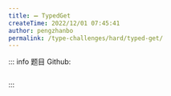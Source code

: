 ```yaml
---
title: ➖ TypedGet
createTime: 2022/12/01 07:45:41
author: pengzhanbo
permalink: /type-challenges/hard/typed-get/
---
```


::: info 题目
Github: []()

```ts
```
:::
